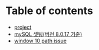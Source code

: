 # Table of contents

* [project](README.md)
* [mySQL 셋팅\(버전 8.0.17 기준\)](mysql.md)
* [window 10 path issue](window-10-path-issue.md)

